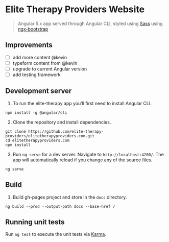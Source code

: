 # Elite Therapy Providers Website

> Angular 5.x app served through Angular CLI, styled using [Sass](https://sass-lang.com/) using [ngx-bootstrap](https://valor-software.com/ngx-bootstrap/#/)

## Improvements

- [ ] add more content @kevin
- [ ] typeform content from @kevin
- [ ] upgrade to current Angular version
- [ ] add testing framework

## Development server

1. To run the elite-therapy app you’ll first need to install Angular CLI.

```
npm install -g @angular/cli
```

2. Clone the repository and install dependencies.

```
git clone https://github.com/elite-therapy-providers/elitetherapyproviders.com.git
cd elitetherapyproviders.com
npm install
```

3. Run `ng serve` for a dev server. Navigate to `http://localhost:4200/`. The app will automatically reload if you change any of the source files.

```
ng serve
```

## Build

1. Build gh-pages project and store in the `docs` directory.

```
ng build --prod --output-path docs --base-href /
```

## Running unit tests

Run `ng test` to execute the unit tests via [Karma](https://karma-runner.github.io).
